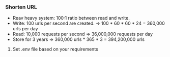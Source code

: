 ### Shorten URL
- Reav heavy system: 100:1 ratio between read and write.
- Write: 100 urls per second are created. => 100 * 60 * 60 * 24 = 360,000 urls per day
- Read: 10,000 requests per second =>  36,000,000 requests per day
- Store for 3 years => 360,000 urls * 365 * 3 = 394,200,000 urls


1. Set .env file based on your requirements

```javascript

```